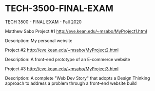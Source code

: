 # TECH-3500-FINAL-EXAM
TECH 3500 - FINAL EXAM - Fall 2020

Matthew Sabo
Project #1
http://eve.kean.edu/~msabo/MyProject1.html

Description: My personal website

Project #2
http://eve.kean.edu/~msabo/MyProject2.html

Description: A front-end prototype of an E-commerce website

Project #3
http://eve.kean.edu/~msabo/MyProject3.html

Description: A complete "Web Dev Story" that adopts a Design Thinking approach to address a problem through a front-end website build
